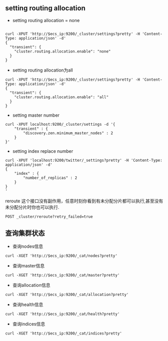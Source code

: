 ## setting routing allocation
- setting routing allocation = none
```shell

curl -XPUT 'http://$ecs_ip:9200/_cluster/settings?pretty' -H 'Content-Type: application/json' -d'
{
  "transient": {
    "cluster.routing.allocation.enable": "none"
  }
}
```
- setting routing allocation为all
```shell
curl -XPUT 'http://$ecs_ip:9200/_cluster/settings?pretty' -H 'Content-Type: application/json' -d'
{
  "transient": {
    "cluster.routing.allocation.enable": "all"
  }
}
```
- setting master number
```shell
curl -XPUT localhost:9200/_cluster/settings -d '{
    "transient" : {
        "discovery.zen.minimum_master_nodes" : 2
    }
}'
```

- setting index replace number
```shell
curl -XPUT 'localhost:9200/twitter/_settings?pretty' -H 'Content-Type: application/json' -d'
{
    "index" : {
        "number_of_replicas" : 2
    }
}
'
```
reroute 这个接口没有副作用，任意时刻你看到有未分配分片都可以执行,甚至没有未分配分片时你也可以执行.
```shell
POST _cluster/reroute?retry_failed=true
```
## 查询集群状态

- 查询nodes信息

```
curl -XGET 'http://$ecs_ip:9200/_cat/nodes?pretty'
```

- 查询master信息

```
curl -XGET 'http://$ecs_ip:9200/_cat/master?pretty'
```

- 查询allocation信息

```
curl -XGET 'http://$ecs_ip:9200/_cat/allocation?pretty'
```

- 查询health信息

```
curl -XGET 'http://$ecs_ip:9200/_cat/health?pretty'
```

- 查询indices信息

```
curl -XGET 'http://$ecs_ip:9200/_cat/indices?pretty'
```

